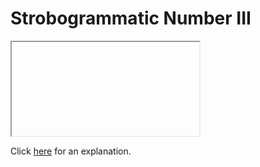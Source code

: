 # Strobogrammatic Number III 

<iframe></iframe>

Click [here](Explanation.md) for an explanation.

